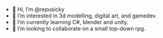 - 👋 Hi, I’m @repusicky
- 👀 I’m interested in 3d modelling, digital art, and gamedev.
- 🌱 I’m currently learning C#, blender and unity.
- 💞️ I’m looking to collaborate on a small top-down rpg.

<!---
repusicky/repusicky is a ✨ special ✨ repository because its `README.md` (this file) appears on your GitHub profile.
You can click the Preview link to take a look at your changes.
--->
